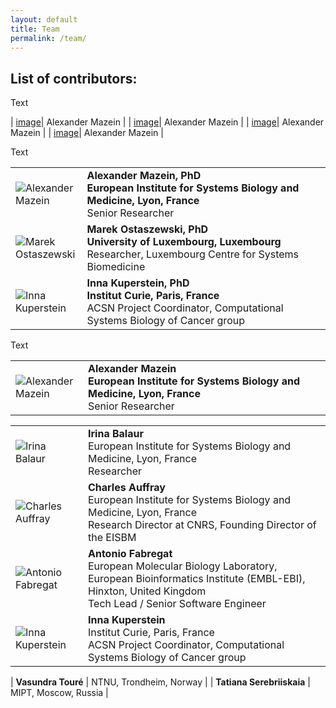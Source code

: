 ```yaml
---
layout: default
title: Team
permalink: /team/
---
```


## List of contributors:

<p>Text</p>

| [image](/images/team/AlexanderMazein.jpg)| Alexander Mazein |
| [image](/images/team/AlexanderMazein.jpg)| Alexander Mazein |
| [image](/images/team/AlexanderMazein.jpg)| Alexander Mazein |
| [image](/images/team/AlexanderMazein.jpg)| Alexander Mazein |



<p>Text</p>

<table>
    <tr>
      <td style="width: 100px;"><img src="../images/team/AlexanderMazein.jpg" alt="Alexander Mazein" /></td>
      <td style="width: 500px;"><strong>Alexander Mazein, PhD</strong><br /><strong>European Institute for Systems Biology and Medicine, Lyon, France</strong><br />Senior Researcher</td>
    </tr>
    <tr>
      <td><img src="../images/team/MarekOstaszewski.jpg" alt="Marek Ostaszewski" /></td>
      <td><strong>Marek Ostaszewski, PhD</strong><br /><strong>University of Luxembourg, Luxembourg</strong><br />Researcher, Luxembourg Centre for Systems Biomedicine</td>
    </tr>
    <tr>
      <td><img src="../images/team/InnaKuperstein.jpg" alt="Inna Kuperstein" /></td>
      <td><strong>Inna Kuperstein, PhD</strong><br /><strong>Institut Curie, Paris, France</strong><br />ACSN Project Coordinator, Computational Systems Biology of Cancer group</td>
    </tr>
</table>

<p>Text</p>



<table>
    <tr>
      <td style="width: 100px;"><img src="../images/team/AlexanderMazein.jpg" alt="Alexander Mazein" /></td>
      <td><strong>Alexander Mazein<br />
          European Institute for Systems Biology and Medicine, Lyon, France</strong><br />
          Senior Researcher</td>
    </tr>
 </table>
    
 <table>
    <tr>
      <td style="width: 100px;"><img src="../images/team/IrinaBalaur.jpg" alt="Irina Balaur"/></td>
      <td><strong>Irina Balaur</strong><br />European Institute for Systems Biology and Medicine, Lyon, France<br />Researcher</td>
    </tr>
    <tr>
      <td style="width: 100px;"><img src="../images/team/CharlesAuffray.jpg" alt="Charles Auffray"/></td>
      <td><strong>Charles Auffray</strong><br />European Institute for Systems Biology and Medicine, Lyon, France<br />Research Director at CNRS, Founding Director of the EISBM</td>
    </tr>
    <tr>
      <td style="width: 100px;"><img src="../images/team/AntonioFabregat.jpg" alt="Antonio Fabregat"/></td>
      <td><strong>Antonio Fabregat</strong><br />European Molecular Biology Laboratory, European Bioinformatics Institute (EMBL-EBI), Hinxton, United Kingdom<br />Tech Lead / Senior Software Engineer</td>
    </tr>
    <tr>
      <td style="width: 100px;"><img src="../images/team/InnaKuperstein.jpg" alt="Inna Kuperstein"/></td>
      <td><strong>Inna Kuperstein</strong><br />Institut Curie, Paris, France<br />ACSN Project Coordinator, Computational Systems Biology of Cancer group</td>
    </tr>
</table>


| **Vasundra Touré** | NTNU, Trondheim, Norway |
| **Tatiana Serebriiskaia** | MIPT, Moscow, Russia |
